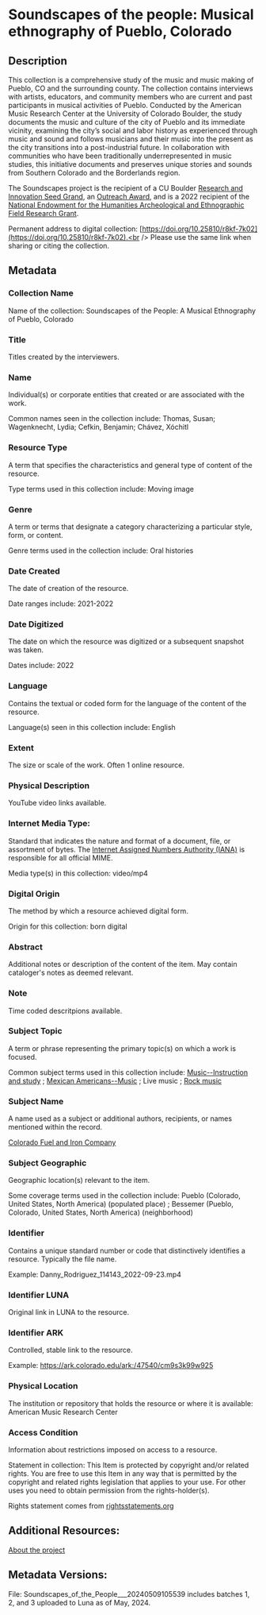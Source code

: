 # Soundscapes of the people: Musical ethnography of Pueblo, Colorado
## Description
This collection is a comprehensive study of the music and music making of Pueblo, CO and the surrounding county. The collection contains interviews with artists, educators, and community members who are current and past participants in musical activities of Pueblo. Conducted by the American Music Research Center at the University of Colorado Boulder, the study documents the music and culture of the city of Pueblo and its immediate vicinity, examining the city’s social and labor history as experienced through music and sound and follows musicians and their music into the present as the city transitions into a post-industrial future. In collaboration with communities who have been traditionally underrepresented in music studies, this initiative documents and preserves unique stories and sounds from Southern Colorado and the Borderlands region.

The Soundscapes project is the recipient of a CU Boulder [Research and Innovation Seed Grand](https://www.colorado.edu/researchinnovation/research-development/funding/rio-funding-opportunities/research-innovation-seed-grant-program/2021), an [Outreach Award](https://www.colorado.edu/outreach/ooe/outreach-awards/2021-22-outreach-awards), and is a 2022 recipient of the [National Endowment for the Humanities Archeological and Ethnographic Field Research Grant](https://www.neh.gov/sites/default/files/inline-files/NEH%20grant%20awards%20April%202022%20state%20by%20state%20.pdf).

Permanent address to digital collection: [https://doi.org/10.25810/r8kf-7k02](https://doi.org/10.25810/r8kf-7k02).<br /> 
Please use the same link when sharing or citing the collection.
## Metadata
### Collection Name
Name of the collection: Soundscapes of the People: A Musical Ethnography of Pueblo, Colorado
### Title
Titles created by the interviewers.

### Name
Individual(s) or corporate entities that created or are associated with the work. 

Common names seen in the collection include: Thomas, Susan; Wagenknecht, Lydia; Cefkin, Benjamin; Chávez, Xóchitl  

### Resource Type
A term that specifies the characteristics and general type of content of the resource. 

Type terms used in this collection include: Moving image 

### Genre
A term or terms that designate a category characterizing a particular style, form, or content. 

Genre terms used in the collection include: Oral histories 

### Date Created
The date of creation of the resource. 

Date ranges include: 2021-2022

### Date Digitized
The date on which the resource was digitized or a subsequent snapshot was taken. 

Dates include: 2022

### Language
Contains the textual or coded form for the language of the content of the resource. 

Language(s) seen in this collection include: English

### Extent
The size or scale of the work. Often 1 online resource.

### Physical Description

YouTube video links available.

### Internet Media Type: 
Standard that indicates the nature and format of a document, file, or assortment of bytes. The [Internet Assigned Numbers Authority (IANA)](https://www.iana.org/assignments/media-types/media-types.xhtml) is responsible for all official MIME. 

Media type(s) in this collection: video/mp4

### Digital Origin
The method by which a resource achieved digital form.

 Origin for this collection: born digital

### Abstract
Additional notes or description of the content of the item. May contain cataloger's notes as deemed relevant.

### Note
Time coded descritpions available.

### Subject Topic
A term or phrase representing the primary topic(s) on which a work is focused. 

Common subject terms used in this collection include: [Music--Instruction and study](http://id.worldcat.org/fast/1030347) ; [Mexican Americans--Music](http://id.worldcat.org/fast/1019132) ; Live music ; [Rock music](http://id.worldcat.org/fast/1099204)

### Subject Name
A name used as a subject or additional authors, recipients, or names mentioned within the record.

[Colorado Fuel and Iron Company](http://id.worldcat.org/fast/572993)

### Subject Geographic
Geographic location(s) relevant to the item. 

Some coverage terms used in the collection include: Pueblo (Colorado, United States, North America) (populated place) ; Bessemer (Pueblo, Colorado, United States, North America) (neighborhood)


### Identifier
Contains a unique standard number or code that distinctively identifies a resource. Typically the file name. 

Example: Danny_Rodriguez_114143_2022-09-23.mp4
### Identifier LUNA	
Original link in LUNA to the resource. 
### Identifier ARK
Controlled, stable link to the resource. 

Example: https://ark.colorado.edu/ark:/47540/cm9s3k99w925

### Physical Location
The institution or repository that holds the resource or where it is available: American Music Research Center

### Access Condition
Information about restrictions imposed on access to a resource.

Statement in collection: This Item is protected by copyright and/or related rights. You are free to use this Item in any way that is permitted by the copyright and related rights legislation that applies to your use. For other uses you need to obtain permission from the rights-holder(s).

Rights statement comes from [rightsstatements.org](https://rightsstatements.org/page/1.0/?language=en)

## Additional Resources:
[About the project](https://www.colorado.edu/amrc/2023/01/24/graduate-student-researchers-explore-pueblos-soundscapes)

## Metadata Versions:
File: Soundscapes_of_the_People___20240509105539 includes batches 1, 2, and 3 uploaded to Luna as of May, 2024.


